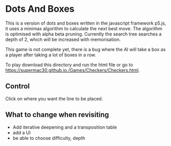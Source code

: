 # Dots And Boxes
This is a version of dots and boxes written in the javascript framework p5.js, it uses a minimax algorithm to calculate the next best move. The algorithm is optimised with alpha beta pruning. Currently the search tree searches a depth of 2, which will be increased with memorisation.

This game is not complete yet, there is a bug where the AI will take a box as a player after taking a lot of boxes in a row.

To play download this directory and run the html file or go to https://supermac30.github.io./Games/Checkers/Checkers.html.
## Control
Click on where you want the line to be placed.

## What to change when revisiting
- Add iterative deepening and a transposition table
- add a UI
- be able to choose difficulty, depth
